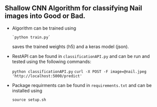 ## Shallow CNN Algorithm for classifying Nail images into Good or Bad.

* Algorithm can be trained using

      `python train.py`

  saves the trained weights (h5) and a keras model (json).


* RestAPI can be found in `classificationAPI.py` and can be run and tested using the following commands:

    `python classificationAPI.py`
    `curl -X POST -F image=@nail.jpeg 'http://localhost:5000/predict'`


* Package requirments can be found in `requirements.txt` and can be installed using

    `source setup.sh`



